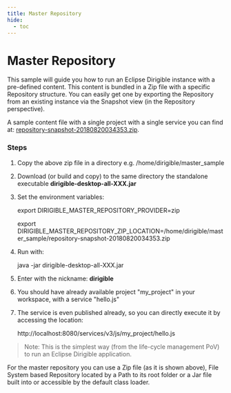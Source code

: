```yaml
---
title: Master Repository
hide:
  - toc
---
```


Master Repository
===

This sample will guide you how to run an Eclipse Dirigible instance with a pre-defined content. This content is bundled in a Zip file with a specific Repository structure. You can easily get one by exporting the Repository from an existing instance via the Snapshot view (in the Repository perspective).

A sample content file with a single project with a single service you can find at: [repository-snapshot-20180820034353.zip](repository-snapshot-20180820034353.zip).

### Steps

1. Copy the above zip file in a directory e.g. /home/dirigible/master_sample
2. Download (or build and copy) to the same directory the standalone executable **dirigible-desktop-all-XXX.jar**
3. Set the environment variables:

	export DIRIGIBLE_MASTER_REPOSITORY_PROVIDER=zip

	export DIRIGIBLE_MASTER_REPOSITORY_ZIP_LOCATION=/home/dirigible/master_sample/repository-snapshot-20180820034353.zip

4. Run with:

	java -jar dirigible-desktop-all-XXX.jar

5. Enter with the nickname: **dirigible**
6. You should have already available project "my_project" in your workspace, with a service "hello.js"
7. The service is even published already, so you can directly execute it by accessing the location:

	http://localhost:8080/services/v3/js/my_project/hello.js
	
> Note: This is the simplest way (from the life-cycle management PoV) to run an Eclipse Dirigible application.

For the master repository you can use a Zip file (as it is shown above), File System based Repository located by a Path to its root folder or a Jar file built into or accessible by the default class loader.

